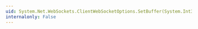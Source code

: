 ```yaml
---
uid: System.Net.WebSockets.ClientWebSocketOptions.SetBuffer(System.Int32,System.Int32,System.ArraySegment{System.Byte})
internalonly: False
---
```

